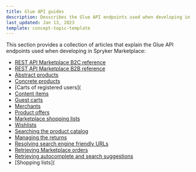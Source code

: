 ```yaml
---
title: Glue API guides
description: Desscribes the Glue API endpoints used when developing in Spryker Marketplace
last_updated: Jan 13, 2023
template: concept-topic-template
---
```


This section provides a collection of articles that explain the Glue API endpoints used when developing in Spryker Marketplace:
* [REST API Marketplace B2C reference](/docs/marketplace/dev/glue-api-guides/{{page.version}}/rest-api-b2c-reference.html)
* [REST API Marketplace B2B reference](/docs/marketplace/dev/glue-api-guides/{{page.version}}/rest-api-b2b-reference.html)
* [Abstract products](/docs/marketplace/dev/glue-api-guides/{{page.version}}/abstract-products/retrieving-abstract-products.html)
* [Concrete products](/docs/marketplace/dev/glue-api-guides/{{page.version}}/concrete-products/concrete-products.html)
* [Carts of registered users](
* [Content items](/docs/marketplace/dev/glue-api-guides/{{page.version}}/content-items/retrieving-abstract-products-in-abstract-product-lists.html)
* [Guest carts](/docs/marketplace/dev/glue-api-guides/{{page.version}}/guest-carts/guest-carts.html)
* [Merchants](/docs/marketplace/dev/glue-api-guides/{{page.version}}/merchants/merchants.html)
* [Product offers](/docs/marketplace/dev/glue-api-guides/{{page.version}}/product-offers/product-offers.html)
* [Marketplace shopping lists](/docs/marketplace/dev/glue-api-guides/{{page.version}}/shopping-lists/marketplace-shopping-lists.html)
* [Wishlists](/docs/marketplace/dev/glue-api-guides/{{page.version}}/wishlists/wishlists.html)
* [Searching the product catalog](/docs/marketplace/dev/glue-api-guides/{{page.version}}/searching-the-product-catalog.html)
* [Managing the returns](/docs/marketplace/dev/glue-api-guides/{{page.version}}/managing-the-returns.html)
* [Resolving search engine friendly URLs](/docs/marketplace/dev/glue-api-guides/{{page.version}}/resolving-search-engine-friendly-urls.html)
* [Retrieving Marketplace orders](/docs/marketplace/dev/glue-api-guides/{{page.version}}/retrieving-marketplace-orders.html)
* [Retrieving autocomplete and search suggestions](/docs/marketplace/dev/glue-api-guides/{{page.version}}/retrieving-autocomplete-and-search-suggestions.html)
* [Shopping lists](
